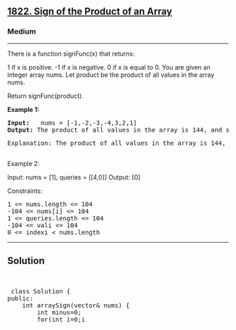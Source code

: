 
<h2><a href="https://leetcode.com/problems/sum-of-even-numbers-after-queries/">1822. Sign of the Product of an Array</a></h2>
<h3>Medium</h3>
<hr>
<div><p>
There is a function signFunc(x) that returns:

1 if x is positive.
-1 if x is negative.
0 if x is equal to 0.
You are given an integer array nums. Let product be the product of all values in the array nums.

Return signFunc(product).
</p>


<p><strong>Example 1:</strong></p>
<pre><strong>Input:</strong>   nums = [-1,-2,-3,-4,3,2,1]
<strong>Output:</strong> The product of all values in the array is 144, and signFunc(144) = 1
</pre>
<pre>
Explanation: The product of all values in the array is 144, and signFunc(144) = 1
  </pre>
  
Example 2:

Input: nums = [1], queries = [[4,0]]
Output: [0]
 

Constraints:
<pre>
1 <= nums.length <= 104
-104 <= nums[i] <= 104
1 <= queries.length <= 104
-104 <= vali <= 104
0 <= indexi < nums.length
</pre>
<hr>
 <h2><strong><b>Solution</b></strong></h2>
 <br>
 <pre>
 class Solution {
public:
    int arraySign(vector<int>& nums) {
        int minus=0;
        for(int i=0;i<nums.size();i++)
        {
            if(nums[i]==0) return 0;
            if(nums[i]<0) minus++;
        }
        if(minus%2==0) return 1;
        return -1;
    }
};
 </pre>

